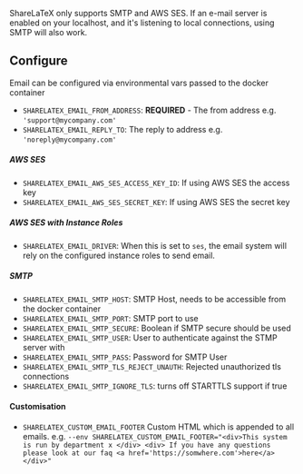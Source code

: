 ShareLaTeX only supports SMTP and AWS SES. If an e-mail server is enabled on your localhost, and it's listening to local connections, using SMTP will also work.


## Configure

Email can be configured via environmental vars passed to the docker container

* `SHARELATEX_EMAIL_FROM_ADDRESS`: **REQUIRED** - The from address e.g. `'support@mycompany.com'` 
* `SHARELATEX_EMAIL_REPLY_TO`: The reply to address e.g. `'noreply@mycompany.com'`

##### AWS SES
* `SHARELATEX_EMAIL_AWS_SES_ACCESS_KEY_ID`: If using AWS SES the access key
* `SHARELATEX_EMAIL_AWS_SES_SECRET_KEY`: If using AWS SES the secret key

##### AWS SES with Instance Roles
* `SHARELATEX_EMAIL_DRIVER`: When this is set to `ses`, the email system will rely on
  the configured instance roles to send email.

##### SMTP
* `SHARELATEX_EMAIL_SMTP_HOST`: SMTP Host, needs to be accessible from the docker container
* `SHARELATEX_EMAIL_SMTP_PORT`: SMTP port to use
* `SHARELATEX_EMAIL_SMTP_SECURE`: Boolean if SMTP secure should be used
* `SHARELATEX_EMAIL_SMTP_USER`: User to authenticate against the STMP server with
* `SHARELATEX_EMAIL_SMTP_PASS`: Password for SMTP User
* `SHARELATEX_EMAIL_SMTP_TLS_REJECT_UNAUTH`: Rejected unauthorized tls connections
* `SHARELATEX_EMAIL_SMTP_IGNORE_TLS`: turns off STARTTLS support if true



#### Customisation

* `SHARELATEX_CUSTOM_EMAIL_FOOTER` Custom HTML which is appended to all emails. e.g. `--env SHARELATEX_CUSTOM_EMAIL_FOOTER="<div>This system is run by department x </div> <div> If you have any questions please look at our faq <a href='https://somwhere.com'>here</a></div>"`

